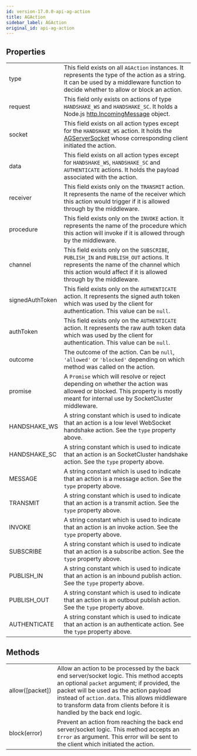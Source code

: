 ```yaml
---
id: version-17.0.0-api-ag-action
title: AGAction
sidebar_label: AGAction
original_id: api-ag-action
---
```


## Properties

<table>
  <tr>
    <td>type</td>
    <td>
      This field exists on all <code>AGAction</code> instances. It represents the type of the action as a string. It can be used by a middleware function to decide whether to allow or block an action.
    </td>
  </tr>
  <tr>
    <td>request</td>
    <td>
      This field only exists on actions of type <code>HANDSHAKE_WS</code> and <code>HANDSHAKE_SC</code>. It holds a Node.js <a href="https://nodejs.org/api/http.html#http_class_http_incomingmessage">http.IncomingMessage</a> object.
    </td>
  </tr>
  <tr>
    <td>socket</td>
    <td>
      This field exists on all action types except for the <code>HANDSHAKE_WS</code> action. It holds the <a href="/docs/api-ag-server-socket">AGServerSocket</a> whose corresponding client initiated the action.
    </td>
  </tr>
  <tr>
    <td>data</td>
    <td>
      This field exists on all action types except for <code>HANDSHAKE_WS</code>, <code>HANDSHAKE_SC</code> and <code>AUTHENTICATE</code> actions. It holds the payload associated with the action.
    </td>
  </tr>
  <tr>
    <td>receiver</td>
    <td>
      This field exists only on the <code>TRANSMIT</code> action. It represents the name of the receiver which this action would trigger if it is allowed through by the middleware.
    </td>
  </tr>
  <tr>
    <td>procedure</td>
    <td>
      This field exists only on the <code>INVOKE</code> action. It represents the name of the procedure which this action will invoke if it is allowed through by the middleware.
    </td>
  </tr>
  <tr>
    <td>channel</td>
    <td>
      This field exists only on the <code>SUBSCRIBE</code>, <code>PUBLISH_IN</code> and <code>PUBLISH_OUT</code> actions. It represents the name of the channel which this action would affect if it is allowed through by the middleware.
    </td>
  </tr>
  <tr>
    <td>signedAuthToken</td>
    <td>
      This field exists only on the <code>AUTHENTICATE</code> action. It represents the signed auth token which was used by the client for authentication. This value can be  <code>null</code>.
    </td>
  </tr>
  <tr>
    <td>authToken</td>
    <td>
      This field exists only on the <code>AUTHENTICATE</code> action. It represents the raw auth token data which was used by the client for authentication. This value can be  <code>null</code>.
    </td>
  </tr>
  <tr>
    <td>outcome</td>
    <td>The outcome of the action. Can be <code>null</code>, <code>'allowed'</code> or <code>'blocked'</code> depending on which method was called on the action.</td>
  </tr>
  <tr>
    <td>promise</td>
    <td>A <code>Promise</code> which will resolve or reject depending on whether the action was allowed or blocked. This property is mostly meant for internal use by SocketCluster middleware.</td>
  </tr>
  <tr>
    <td>HANDSHAKE_WS</td>
    <td>A string constant which is used to indicate that an action is a low level WebSocket handshake action. See the <code>type</code> property above.</td>
  </tr>
  <tr>
    <td>HANDSHAKE_SC</td>
    <td>A string constant which is used to indicate that an action is an SocketCluster handshake action. See the <code>type</code> property above.</td>
  </tr>
  <tr>
    <td>MESSAGE</td>
    <td>A string constant which is used to indicate that an action is a message action. See the <code>type</code> property above.</td>
  </tr>
  <tr>
    <td>TRANSMIT</td>
    <td>A string constant which is used to indicate that an action is a transmit action. See the <code>type</code> property above.</td>
  </tr>
  <tr>
    <td>INVOKE</td>
    <td>A string constant which is used to indicate that an action is an invoke action. See the <code>type</code> property above.</td>
  </tr>
  <tr>
    <td>SUBSCRIBE</td>
    <td>A string constant which is used to indicate that an action is a subscribe action. See the <code>type</code> property above.</td>
  </tr>
  <tr>
    <td>PUBLISH_IN</td>
    <td>A string constant which is used to indicate that an action is an inbound publish action. See the <code>type</code> property above.</td>
  </tr>
  <tr>
    <td>PUBLISH_OUT</td>
    <td>A string constant which is used to indicate that an action is an outbout publish action. See the <code>type</code> property above.</td>
  </tr>
  <tr>
    <td>AUTHENTICATE</td>
    <td>A string constant which is used to indicate that an action is an authenticate action. See the <code>type</code> property above.</td>
  </tr>
</table>

## Methods

<table>
  <tr>
    <td>allow([packet])</td>
    <td>
      Allow an action to be processed by the back end server/socket logic. This method accepts an optional <code>packet</code> argument; if provided, the packet will be used as the action payload instead of <code>action.data</code>. This allows middleware to transform data from clients before it is handled by the back end logic.
    </td>
  </tr>
  <tr>
    <td>block(error)</td>
    <td>
      Prevent an action from reaching the back end server/socket logic. This method accepts an <code>Error</code> as argument. This error will be sent to the client which initiated the action.
    </td>
  </tr>
</table>
